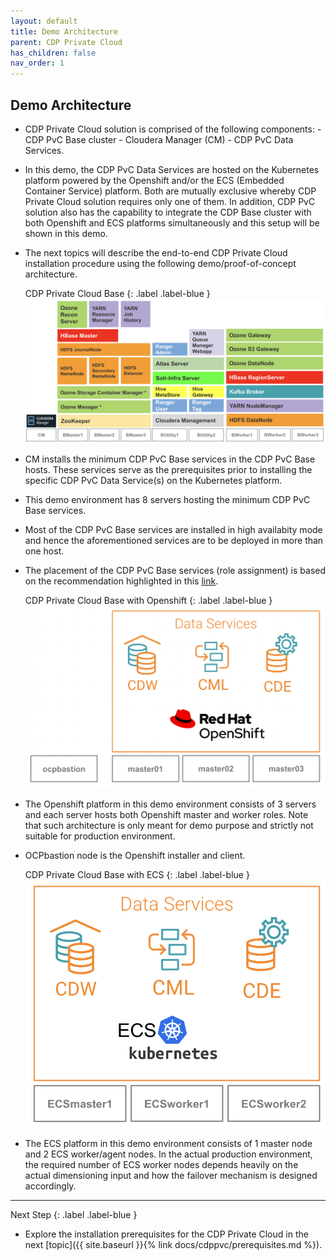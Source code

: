 ```yaml
---
layout: default
title: Demo Architecture
parent: CDP Private Cloud
has_children: false
nav_order: 1
---
```



## Demo Architecture 
- CDP Private Cloud solution is comprised of the following components:
        - CDP PvC Base cluster
        - Cloudera Manager (CM)
        - CDP PvC Data Services.
- In this demo, the CDP PvC Data Services are hosted on the Kubernetes platform powered by the Openshift and/or the ECS (Embedded Container Service) platform. Both are mutually exclusive whereby CDP Private Cloud solution requires only one of them. In addition, CDP PvC solution also has the capability to integrate the CDP Base cluster with both Openshift and ECS platforms simultaneously and this setup will be shown in this demo. 
- The next topics will describe the end-to-end CDP Private Cloud installation procedure using the following demo/proof-of-concept architecture.

   CDP Private Cloud Base
   {: .label .label-blue } 
    ![](../../assets/images/basearch.png)

- CM installs the minimum CDP PvC Base services in the CDP PvC Base hosts. These services serve as the prerequisites prior to installing the specific CDP PvC Data Service(s) on the Kubernetes platform. 
- This demo environment has 8 servers hosting the minimum CDP PvC Base services.
- Most of the CDP PvC Base services are installed in high availabity mode and hence the aforementioned services are to be deployed in more than one host.
- The placement of the CDP PvC Base services (role assignment) is based on the recommendation highlighted in this [link](https://docs.cloudera.com/cdp-private-cloud-base/7.1.7/installation/topics/cdpdc-runtime-cluster-hosts-role-assignments.html).

   CDP Private Cloud Base with Openshift
   {: .label .label-blue } 
    ![](../../assets/images/ocparch.png)

- The Openshift platform in this demo environment consists of 3 servers and each server hosts both Openshift master and worker roles. Note that such architecture is only meant for demo purpose and strictly not suitable for production environment.
- OCPbastion node is the Openshift installer and client.

   CDP Private Cloud Base with ECS
   {: .label .label-blue } 
    ![](../../assets/images/ecsarch.png)    


- The ECS platform in this demo environment consists of 1 master node and 2 ECS worker/agent nodes. In the actual production environment, the required number of ECS worker nodes depends heavily on the actual dimensioning input and how the failover mechanism is designed accordingly.

---    
   Next Step
   {: .label .label-blue } 
   
- Explore the installation prerequisites for the CDP Private Cloud in the next [topic]({{ site.baseurl }}{% link docs/cdppvc/prerequisites.md %}).
        
